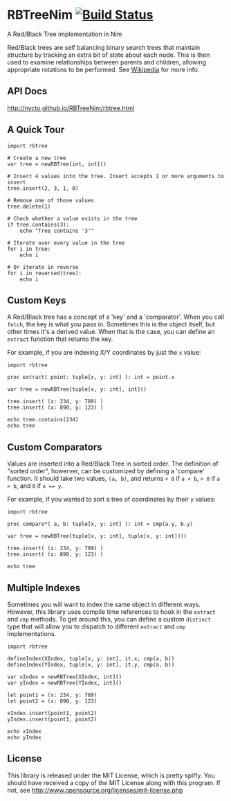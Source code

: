RBTreeNim [![Build Status](https://travis-ci.org/Nycto/RBTreeNim.svg?branch=master)](https://travis-ci.org/Nycto/RBTreeNim)
=========

A Red/Black Tree implementation in Nim

Red/Black trees are self balancing binary search trees that maintain structure
by tracking an extra bit of state about each node. This is then used to examine
relationships between parents and children, allowing appropriate rotations to
be performed. See
[Wikipedia](http://en.wikipedia.org/wiki/Red%E2%80%93black_tree) for more info.

API Docs
--------

http://nycto.github.io/RBTreeNim/rbtree.html

A Quick Tour
------------

```nimrod
import rbtree

# Create a new tree
var tree = newRBTree[int, int]()

# Insert 4 values into the tree. Insert accepts 1 or more arguments to insert
tree.insert(2, 3, 1, 0)

# Remove one of those values
tree.delete(1)

# Check whether a value exists in the tree
if tree.contains(3):
    echo "Tree contains '3'"

# Iterate over every value in the tree
for i in tree:
    echo i

# Or iterate in reverse
for i in reversed(tree):
    echo i
```

Custom Keys
-----------

A Red/Black tree has a concept of a 'key' and a 'comparator'. When you call
`fetch`, the key is what you pass in. Sometimes this is the object itself, but
other times it's a derived value. When that is the case, you can define an
`extract` function that returns the key.

For example, if you are indexing X/Y coordinates by just the `x` value:

```nimrod
import rbtree

proc extract( point: tuple[x, y: int] ): int = point.x

var tree = newRBTree[tuple[x, y: int], int]()

tree.insert( (x: 234, y: 789) )
tree.insert( (x: 890, y: 123) )

echo tree.contains(234)
echo tree
```

Custom Comparators
------------------

Values are inserted into a Red/Black Tree in sorted order. The definition of
"sorted order", howerver, can be customized by defining a 'compare' function.
It should take two values, `(a, b)`, and returns `< 0` if `a < b`, `> 0` if
`a > b`, and `0` if `x == y`.

For example, if you wanted to sort a tree of coordinates by their `y` values:

```nimrod
import rbtree

proc compare*( a, b: tuple[x, y: int] ): int = cmp(a.y, b.y)

var tree = newRBTree[tuple[x, y: int], tuple[x, y: int]]()

tree.insert( (x: 234, y: 789) )
tree.insert( (x: 890, y: 123) )

echo tree
```

Multiple Indexes
----------------

Sometimes you will want to index the same object in different ways. However,
this library uses compile time references to hook in the `extract` and `cmp`
methods. To get around this, you can define a custom `distinct` type that
will allow you to dispatch to different `extract` and `cmp` implementations.

```nimrod
import rbtree

defineIndex(XIndex, tuple[x, y: int], it.x, cmp(a, b))
defineIndex(YIndex, tuple[x, y: int], it.y, cmp(a, b))

var xIndex = newRBTree[XIndex, int]()
var yIndex = newRBTree[YIndex, int]()

let point1 = (x: 234, y: 789)
let point2 = (x: 890, y: 123)

xIndex.insert(point1, point2)
yIndex.insert(point1, point2)

echo xIndex
echo yIndex
```

License
-------

This library is released under the MIT License, which is pretty spiffy. You
should have received a copy of the MIT License along with this program. If
not, see http://www.opensource.org/licenses/mit-license.php

